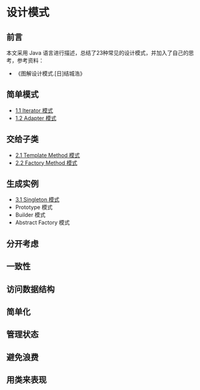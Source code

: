 # 设计模式

## 前言

本文采用 Java 语言进行描述，总结了23种常见的设计模式，并加入了自己的思考，参考资料：

* 《图解设计模式.[日]结城浩》



## 简单模式

* [1.1 Iterator 模式](1.1迭代器模式.md)
* [1.2 Adapter 模式](1.2适配器模式.md)

## 交给子类

* [2.1 Template Method 模式](2.1模板方法模式.md)
* [2.2 Factory Method 模式](2.2工厂方法模式.md)

## 生成实例

* [3.1 Singleton 模式](3.1单例模式.md)
* Prototype 模式
* Builder 模式
* Abstract Factory 模式

## 分开考虑

## 一致性

## 访问数据结构

## 简单化

## 管理状态

## 避免浪费

## 用类来表现

